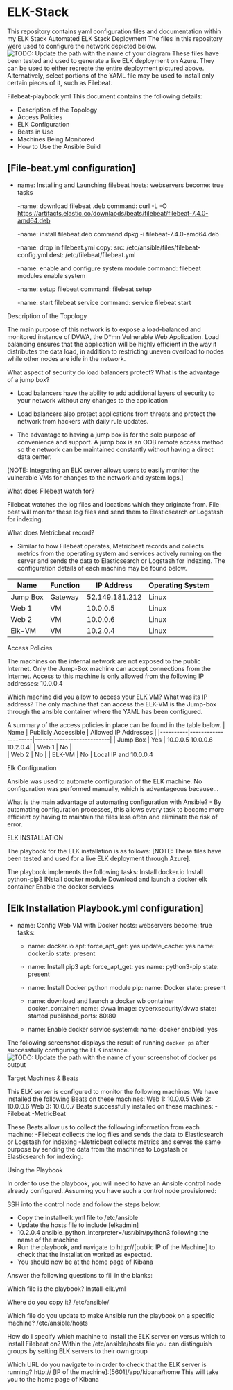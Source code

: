# ELK-Stack
This repository contains yaml configuration files and documentation within my ELK Stack
 Automated ELK Stack Deployment
The files in this repository were used to configure the network depicted below.
![TODO: Update the path with the name of your diagram](Images/diagram_filename.png)
These files have been tested and used to generate a live ELK deployment on Azure. They can be used to either recreate the entire deployment pictured above. Alternatively, select portions of the YAML file may be used to install only certain pieces of it, such as Filebeat.

Filebeat-playbook.yml
This document contains the following details:
- Description of the Topology
- Access Policies
- ELK Configuration
 - Beats in Use
 - Machines Being Monitored
- How to Use the Ansible Build

[File-beat.yml configuration]
---
- name: Installing and Launching filebeat
  hosts: webservers
  become: true
  tasks
  
  -name: download filebeat .deb
  command: curl -L -O https://artifacts.elastic.co/downlaods/beats/filebeat/filebeat-7.4.0-amd64.deb
  
  -name: install filebeat.deb
  command dpkg -i filebeat-7.4.0-amd64.deb
  
  -name: drop in filebeat.yml 
  copy: 
     src: /etc/ansible/files/filebeat-config.yml
     dest: /etc/filebeat/filebeat.yml
     
  -name: enable and configure system module
  command: filebeat modules enable system
  
  -name: setup filebeat
  command: filebeat setup
  
  -name: start filebeat service
  command: service filebeat start

Description of the Topology

The main purpose of this network is to expose a load-balanced and monitored instance of DVWA, the D*mn Vulnerable Web Application.
Load balancing ensures that the application will be highly efficient in the way it distributes the data load, in addition to restricting uneven overload to nodes while other nodes are idle in the network.

What aspect of security do load balancers protect? What is the advantage of a jump box?

   - Load balancers have the ability to add additional layers of security to your network without any changes to the application 

   - Load balancers also protect applications from threats and protect the network from hackers with daily rule updates.

   -  The advantage to having a jump box is for the sole purpose of convenience and support. A jump box is an OOB remote access method so the network can be maintained constantly without having a direct data center. 

[NOTE: Integrating an ELK server allows users to easily monitor the vulnerable VMs for changes to the network and system logs.]

What does Filebeat watch for? 

Filebeat watches the log files and locations which they originate from. File beat will monitor these log files and send them to Elasticsearch or Logstash for indexing.

What does Metricbeat record?
  - Similar to how Filebeat operates, Metricbeat records and collects metrics from the operating system and services actively running on the server and sends the data to Elasticsearch or Logstash for indexing. 
The configuration details of each machine may be found below.

| Name     | Function | IP Address       | Operating System |
|----------|----------|------------------|------------------|
| Jump Box | Gateway  | 52.149.181.212   | Linux           |
| Web 1    |  VM      | 10.0.0.5         | Linux	         |
| Web 2    |  VM      | 10.0.0.6         | Linux           |
| Elk-VM   |  VM      | 10.2.0.4         | Linux           |

Access Policies

The machines on the internal network are not exposed to the public Internet.
Only the Jump-Box  machine can accept connections from the Internet. 
Access to this machine is only allowed from the following IP addresses: 10.0.0.4

Which machine did you allow to access your ELK VM? What was its IP address? 
The only machine that can access the ELK-VM is the Jump-box through the ansible container where the YAML has been configured.
 
A summary of the access policies in place can be found in the table below.
| Name     | Publicly Accessible | Allowed IP Addresses      |
|----------|---------------------|---------------------------|
| Jump Box | Yes                 | 10.0.0.5 10.0.0.6 10.2.0.4|
| Web 1    | No                  |                      
| Web 2    | No                  |
| ELK-VM   | No                  | Local IP and 10.0.0.4                      




Elk Configuration

Ansible was used to automate configuration of the ELK machine. No configuration was performed manually, which is advantageous because…

What is the main advantage of automating configuration with Ansible?        - By automating configuration processes, this allows every task to become more efficient by having to maintain the files less often and eliminate the risk of error.
 
ELK INSTALLATION

The playbook for the ELK installation is as follows: [NOTE: These files have been tested and used for a live ELK deployment through Azure].

The playbook implements the following tasks:
Install docker.io
Install python-pip3
INstall docker module 
Download and launch a docker elk container
Enable the docker services

[Elk Installation Playbook.yml configuration]
---
- name: Config Web VM with Docker
  hosts: webservers
  become: true
  tasks: 
  - name: docker.io
    apt: 
      force_apt_get: yes
      update_cache: yes
      name: docker.io
      state: present
      
  - name: Install pip3
    apt: 
      force_apt_get: yes
      name: python3-pip
      state: present
      
  - name: Install Docker python module
    pip: 
      name: Docker
      state: present
      
  - name: download and launch a docker wb container 
    docker_container: 
      name: dvwa
      image: cyberxsecurity/dvwa
      state: started
      published_ports: 80:80
      
  - name: Enable docker service
    systemd: 
      name: docker
      enabled: yes


The following screenshot displays the result of running `docker ps` after successfully configuring the ELK instance.
![TODO: Update the path with the name of your screenshot of docker ps output](Images/docker_ps_output.png)

Target Machines & Beats

This ELK server is configured to monitor the following machines:
We have installed the following Beats on these machines:
Web 1: 10.0.0.5
Web 2: 10.0.0.6
Web 3: 10.0.0.7
Beats successfully installed on these machines: 
-Filebeat
-MetricBeat  

These Beats allow us to collect the following information from each machine: 
-Filebeat collects the log files and sends the data to Elasticsearch or Logstash for indexing
-Metricbeat collects metrics and serves the same purpose by sending the data from the machines to Logstash or Elasticsearch for indexing. 

Using the Playbook

In order to use the playbook, you will need to have an Ansible control node already configured. Assuming you have such a control node provisioned:

SSH into the control node and follow the steps below:
   - Copy the install-elk.yml file to /etc/ansible
   - Update the hosts file to include [elkadmin]
   - 10.2.0.4 ansible_python_interpreter=/usr/bin/python3 following  the name of the machine
   - Run the playbook, and navigate to http://[public IP of the Machine] to check that the installation worked as expected.
   - You should now be at the home page of Kibana



 Answer the following questions to fill in the blanks:

Which file is the playbook?
Install-elk.yml

Where do you copy it?
/etc/ansible/ 

Which file do you update to make Ansible run the playbook on a specific machine? 
/etc/ansible/hosts

How do I specify which machine to install the ELK server on versus which to install Filebeat on?
Within the /etc/ansible/hosts file you can distinguish groups by setting ELK servers to their own group

Which URL do you navigate to in order to check that the ELK server is running?
http:// [IP of the machine]:[5601]/app/kibana/home
This will take you to the home page of Kibana
